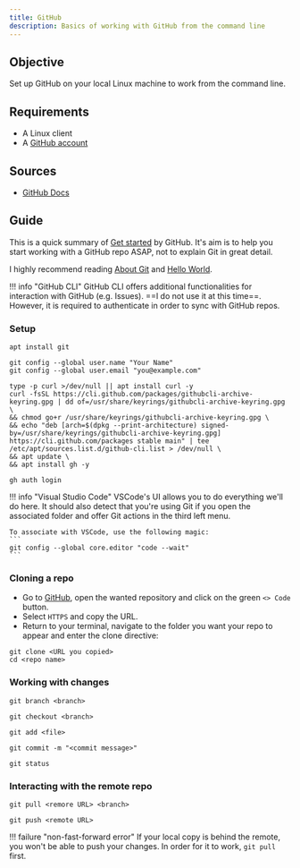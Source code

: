 ```yaml
---
title: GitHub
description: Basics of working with GitHub from the command line
---
```


## Objective

Set up GitHub on your local Linux machine to work from the command line.

## Requirements

- A Linux client
- A [GitHub account](https://github.com/signup)

## Sources

- [GitHub Docs](https://docs.github.com/en/get-started)

## Guide


This is a quick summary of [Get started](https://docs.github.com/en/get-started) by GitHub.
It's aim is to help you start working with a GitHub repo ASAP, not to explain Git in great detail. 

I highly recommend reading [About Git](https://docs.github.com/en/get-started/using-git/about-git) and [Hello World](https://docs.github.com/en/get-started/start-your-journey/hello-world). 

!!! info "GitHub CLI"
    GitHub CLI offers additional functionalities for interaction with GitHub (e.g. Issues). 
    ==I do not use it at this time==. However, it is required to authenticate in order to sync with GitHub repos. 

### Setup

```title="Install Git"
apt install git
``` 

```title="Provide mandatory information"
git config --global user.name "Your Name"
git config --global user.email "you@example.com"
```

```title="Install GitHub CLI" linenums="1"
type -p curl >/dev/null || apt install curl -y
curl -fsSL https://cli.github.com/packages/githubcli-archive-keyring.gpg | dd of=/usr/share/keyrings/githubcli-archive-keyring.gpg \
&& chmod go+r /usr/share/keyrings/githubcli-archive-keyring.gpg \
&& echo "deb [arch=$(dpkg --print-architecture) signed-by=/usr/share/keyrings/githubcli-archive-keyring.gpg] https://cli.github.com/packages stable main" | tee /etc/apt/sources.list.d/github-cli.list > /dev/null \
&& apt update \
&& apt install gh -y
``` 

```title="Authenticate with GitHub"
gh auth login
```

!!! info "Visual Studio Code"
    VSCode's UI allows you to do everything we'll do here. It should also detect that you're using Git if you open the associated folder and offer Git actions in the third left menu. 

    To associate with VSCode, use the following magic:
    ```
    git config --global core.editor "code --wait"
    ```

### Cloning a repo

 - Go to [GitHub](https://github.com/), open the wanted repository and click on the green `<> Code` button. 
 - Select `HTTPS` and copy the URL. 
 - Return to your terminal, navigate to the folder you want your repo to appear and enter the clone directive:

```linenums="1"
git clone <URL you copied>
cd <repo name>
```

### Working with changes

```title="Create a branch"
git branch <branch>
```

```title="Open a branch"
git checkout <branch>
```

```title="Stage a changed file"
git add <file>
```

```title="Add staged changes into Git history"  
git commit -m "<commit message>"
```

```title="Check current change status"
git status
``` 

### Interacting with the remote repo

```title="Synchronize local codebase with remote"
git pull <remore URL> <branch>
```

```title="Synchronize remote with changes made locally"
git push <remote URL>
```

!!! failure "non-fast-forward error"
    If your local copy is behind the remote, you won't be able to push your changes. 
    In order for it to work,  `git pull` first.

